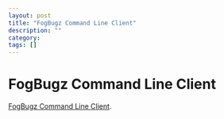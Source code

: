```yaml
---
layout: post
title: "FogBugz Command Line Client"
description: ""
category: 
tags: []
---
```

# FogBugz Command Line Client

[FogBugz Command Line Client][fbcli].


[fbcli]: http://there4.github.com/fogbugz-php-cli/
